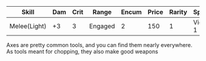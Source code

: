 | Skill        | Dam | Crit | Range   | Encum | Price | Rarity | Special   |
| ------------ | --- | ---- | ------- | ----- | ----- | ------ | --------- |
| Melee(Light) | +3  | 3    | Engaged | 2     | 150   | 1      | Vicious 1 |

Axes are pretty common tools, and you can find them nearly everywhere. As tools meant for chopping, they also make good weapons
